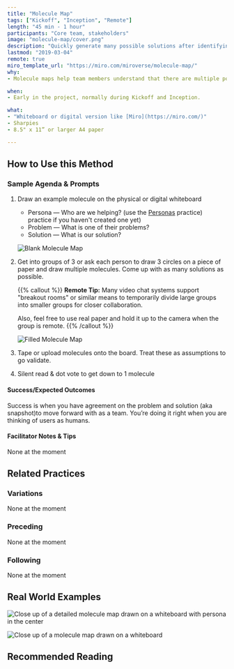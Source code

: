 ```yaml
---
title: "Molecule Map"
tags: ["Kickoff", "Inception", "Remote"]
length: "45 min - 1 hour"
participants: "Core team, stakeholders"
image: "molecule-map/cover.png"
description: "Quickly generate many possible solutions after identifying who the user is and what problem they have"
lastmod: "2019-03-04"
remote: true
miro_template_url: "https://miro.com/miroverse/molecule-map/"
why:
- Molecule maps help team members understand that there are multiple possible solutions to a user’s need, and that solutions are best understood alongside their relationship to these users and needs

when:
- Early in the project, normally during Kickoff and Inception.

what:
- "Whiteboard or digital version like [Miro](https://miro.com/)"
- Sharpies
- 8.5" x 11” or larger A4 paper

---
```

## How to Use this Method
### Sample Agenda & Prompts
1. Draw an example molecule on the physical or digital whiteboard

   - Persona — Who are we helping? (use the [Personas](/practices/personas) practice) practice if you haven't created one yet)
   - Problem — What is one of their problems?
   - Solution — What is our solution?

   ![Blank Molecule Map](/images/practices/molecule-map/step-1.png)

1. Get into groups of 3 or ask each person to draw 3 circles on a piece of paper and draw multiple molecules. Come up with as many solutions as possible.

   {{% callout %}}
   **Remote Tip:** Many video chat systems support "breakout rooms" or similar means to temporarily divide large groups into smaller groups for closer collaboration. 
   
   Also, feel free to use real paper and hold it up to the camera when the group is remote.
   {{% /callout %}}

   ![Filled Molecule Map](/images/practices/molecule-map/step-2.png)
   
1. Tape or upload molecules onto the board. Treat these as assumptions to go validate.

1. Silent read & dot vote to get down to 1 molecule

#### Success/Expected Outcomes
Success is when you have agreement on the problem and solution (aka snapshot)to move forward with as a team. You’re doing it right when you are thinking of users as humans.


#### Facilitator Notes & Tips

None at the moment

## Related Practices

### Variations

None at the moment

### Preceding

None at the moment

### Following

None at the moment

## Real World Examples

![Close up of a detailed molecule map drawn on a whiteboard with persona in the center](/images/practices/molecule-map/example-1.jpg)

![Close up of a molecule map drawn on a whiteboard](/images/practices/molecule-map/example-2.jpg)

## Recommended Reading


